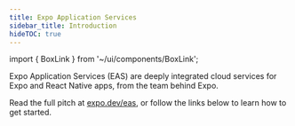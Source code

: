 ```yaml
---
title: Expo Application Services
sidebar_title: Introduction
hideTOC: true
---
```


import { BoxLink } from '~/ui/components/BoxLink';

Expo Application Services (EAS) are deeply integrated cloud services for Expo and React Native apps, from the team behind Expo.

Read the full pitch at [expo.dev/eas](https://expo.dev/eas), or follow the links below to learn how to get started.

<BoxLink title="EAS Build" description="Compile and sign Android/iOS apps with custom native code in the cloud. Learn more." href="/build/introduction" />

<BoxLink title="EAS Submit" description="Upload your app to the Apple App Store or Google Play Store from the cloud with one CLI command. Learn more." href="/submit/introduction" />

<BoxLink title="EAS Update" description="Address small bugs and push quick fixes directly to end-users. Learn more." href="/eas-update/introduction" />

<BoxLink title="EAS Metadata (In Preview)" description="Upload all app store information required to get your app published. Learn more." href="/eas/metadata/" />
